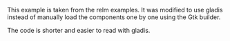 This example is taken from the relm examples. It was modified to
use gladis instead of manually load the components one by one
using the Gtk builder.

The code is shorter and easier to read with gladis.